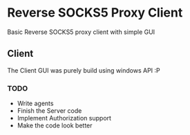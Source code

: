 # Reverse SOCKS5 Proxy Client
Basic Reverse SOCKS5 proxy client with simple GUI

## Client
The Client GUI was purely build using windows API :P

### TODO
- Write agents
- Finish the Server code
- Implement Authorization support
- Make the code look better